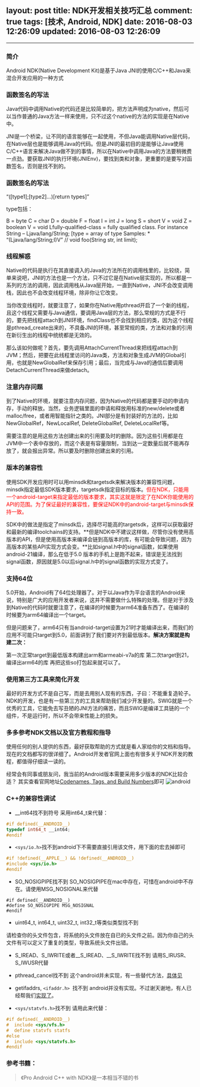 layout: post
title: NDK开发相关技巧汇总
comment: true
tags: [技术, Android, NDK]
date: 2016-08-03 12:26:09
updated: 2016-08-03 12:26:09
---

------
### 简介
Android NDK(Native Development Kit)是基于Java JNI的使用C/C++和Java来混合开发应用的一种方式

### 函数签名的写法

Java代码中调用Native的代码还是比较简单的，把方法声明成为native，然后可以当作普通的Java方法一样来使用，只不过这个native的方法的实现是在Native中。

JNI是一个桥梁，让不同的语言能够在一起使用，不但Java能调用Native层代码，在Native层也是能够调用Java的代码。但是JNI的最初目的是能够让Java使用C/C++语言来解决Java做不到的事情，所以在Native中调用Java的方法要稍微费一点劲。要获取JNI的执行环境(JNIEnv)，要找到类和对象，更重要的是要写对函数签名，否则是找不到的。

### 函数签名的写法
<!-- more -->
“([type1];[type2]…)[return types]”

type包括：

B = byte
C = char
D = double
F = float
I = int
J = long
S = short
V = void
Z = boolean
V = void
Lfully-qualified-class = fully qualified class. For instance String – Ljava/lang/String;
[type = array of type
Samples: * “(Ljava/lang/String;I)V” // void foo(String str, int limit);

### 线程解惑

Native的代码是执行在其直接调入的Java的方法所在的调用栈里的，比较绕，简单来说吧，JNI的方法也是一个方法，只不过它是在Native层实现的，所以都是一系列的方法的调用，因此调用栈从Java层开始，一直到Native，JNI不会改变调用栈，因此也不会改变线程环境，除非你让它改变。

当你改变线程时，就要注意了，如果你在Native用pthread开启了一个新的线程，且这个线程又需要与Java通信，要调用Java层的方法，那么常规的方式是不行的，要先把线程attach到JNI环境，findClass也不会找到相应的类，因为这个线程是pthread_create出来的，不具备JNI的环境，甚至常规的类，方法和对象的引用在新衍生出的线程中统统都是无效的。

那么该如何做呢？首先，要先调用AttachCurrentThread来把线程attach到JVM；然后，把要在此线程里访问的Java类，方法和对象生成JVM的Global引用，也就是NewGlobalRef来保存引用；最后，当完成与Java的通信后要调用DetachCurrentThread来做detach。

### 注意内存问题

到了Native的环境，就要注意内存问题，因为Native的代码都是要手动的申请内存，手动的释放。当然，业务逻辑里面的申请和释放用标准的new/delete或者malloc/free，或者用智能指针之类的。JNI部分是有封装好的方法的，比如NewGlobalRef，NewLocalRef, DeleteGlobalRef, DeleteLocalRef等。

需要注意的是用这些方法创建出来的引用要及时的删除。因为这些引用都是在JVM中一个表中存放的，而这个表是有容量限制，当到达一定数量后就不能再存放了，就会报出异常。所以要及时删除创建出来的引用。

### 版本的兼容性

使用SDK开发应用时可以用minsdk和targetsdk来解决版本的兼容性问题，minsdk指定最低SDK版本要求，targetsdk指定目标的版本。<font color=red>但在NDK，只能用一个android-target来指定最低的版本要求，其实这就是限定了在NDK你能使用的API的范围。为了保证最好的兼容性，要保证NDK中的android-target与minsdk保持一致。</font>

SDK中的做法是指定了minsdk后，选择尽可能高的targetsdk，这样可以获取最好和最新的编译toolchains的支持。**但是NDK中不建议这样做，尽管你没有使用高版本的API，但是使用高版本来编译会链到高版本的库，有可能会导致问题，因为高版本的某些API实现方式会变。**比如signal.h中的signal函数，如果使用android-21编译，那么在低于5.0 版本的手机上是跑不起来，错误是无法找到signal函数，原因就是5.0以后signal.h中的signal函数的实现方式变了。

### 支持64位

5.0开始，Android有了64位处理器了。对于以Java作为平台语言的Android来说，特别是广大的应用开发者来说，这并不需要做什么特殊的处理。但是对于涉及到Native的代码时就要注意了，在编译的时候要为arm64准备东西了。在编译的时候要为arm64编译出一个target。

但是问题来了，arm64只有当android-target设置为21时才能编译出来，而我们的应用不可能只target到5.0，前面讲到了我们要对齐到最低版本。**解决方案就是构建二次：**

第一次正常target到最低版本构建出arm和armeabi-v7a的库
第二次target到21，编译出arm64的库
再把这些so打包起来就可以了。

### 使用第三方工具来简化开发

最好的开发方式不是自己写，而是去用别人现有的东西，子曰：不能重复造轮子。NDK的开发，也是有一些第三方的工具来帮助我们减少开发量的。SWIG就是一个优秀的工具，它能免去写丑陋的JNI方法的痛苦，而且SWIG是编译工具链的一个组件，不是运行时，所以不会带来性能上的损失。

### 多多参考NDK文档以及官方教程和指导

使用任何的别人提供的东西，最好获取帮助的方式就是看人家给你的文档和指导。现在的文档都写的很详细了。Android开发者官网上面也有很多关于NDK开发的教程，都值得仔细读一读的。

经常会有同事或朋友问，我当前的Android版本需要采用多少版本的NDK比较合适？
其实查看官网地址[Codenames, Tags, and Build Numbers](http://source.android.com/source/build-numbers.html)即可
![android](http://oa1wnpe3m.bkt.clouddn.com/android.png) 


### C++的兼容性调试
* __int64找不到符号
采用int64_t来代替：
```c
#if defined(__ANDROID__)
typedef int64_t __int64;
#endif
```
* `<sys/io.h>`找不到android下不需要直接引用该文件，用下面的宏去掉即可
```c
#if !defined(__APPLE__) && !defined(__ANDROID__)
#include <sys/io.h>
#endif
```
* SO_NOSIGPIPE找不到
SO_NOSIGPIPE在mac中存在，可惜在android中不存在。请使用MSG_NOSIGNAL来代替
```
#if defined(__ANDROID__)
#define SO_NOSIGPIPE MSG_NOSIGNAL
#endif
```
* uint64_t, int64_t, uint32_t, int32_t等类似类型找不到

请检查你的头文件包含，将系统的头文件放在自已的头文件之前。因为你自己的头文件有可以定义了重复的类型，导致系统头文件出错。

* S_IREAD、S_IWRITE或者__S_IREAD、__S_IWRITE找不到
请用S_IRUSR、S_IWUSR代替

* pthread_cancel找不到
这个android并未实现，有一些替代方法，[具体见](http://bbs.rosoo.net/thread-10289-1-1.html)

* getifaddrs, `<ifaddr.h> `找不到
android并没有实现。不过谢天谢地，有人已经帮我们[实现了](https://github.com/kmackay/android-ifaddrs)。

* `<sys/statvfs.h>`找不到
请用此来代替：
```c
#if defined(__ANDROID__)
#  include <sys/vfs.h>
#  define statvfs statfs
#else
#  include <sys/statvfs.h>
#endif
```
### 参考书籍：
>《Pro Android C++ with NDK》是一本相当不错的书
